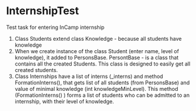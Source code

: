 # InternshipTest
Test task for entering InCamp internship

1. Class Students extend class Knowledge - because all students have knowledge
2. When we create instance of the class Student (enter name, level of knowledge), it added to PersonsBase.
  PersontBase - is a class that contains all the created Students. This class is designed to easily get all created students.
3. Class Internships have a list of interns (_interns) and method FormationInterns(), that gets list of all students (from PersonsBase)
  and value of minimal knowledge (int knowledgeMinLevel). This method (FormationInterns() ) forms a list of students who can be admitted to an internship,
  with their level of knowledge.
